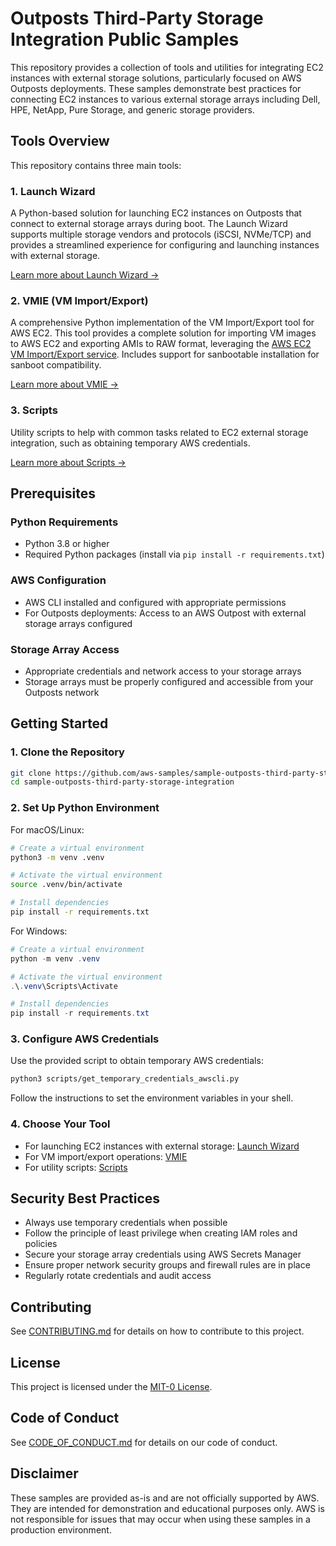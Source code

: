 # Outposts Third-Party Storage Integration Public Samples

This repository provides a collection of tools and utilities for integrating EC2 instances with external storage solutions, particularly focused on AWS Outposts deployments. These samples demonstrate best practices for connecting EC2 instances to various external storage arrays including Dell, HPE, NetApp, Pure Storage, and generic storage providers.

## Tools Overview

This repository contains three main tools:

### 1. Launch Wizard

A Python-based solution for launching EC2 instances on Outposts that connect to external storage arrays during boot. The Launch Wizard supports multiple storage vendors and protocols (iSCSI, NVMe/TCP) and provides a streamlined experience for configuring and launching instances with external storage.

[Learn more about Launch Wizard →](./launch_wizard/README.md)

### 2. VMIE (VM Import/Export)

A comprehensive Python implementation of the VM Import/Export tool for AWS EC2. This tool provides a complete solution for importing VM images to AWS EC2 and exporting AMIs to RAW format, leveraging the [AWS EC2 VM Import/Export service](https://aws.amazon.com/ec2/vm-import/). Includes support for sanbootable installation for sanboot compatibility.

[Learn more about VMIE →](./vmie/README.md)

### 3. Scripts

Utility scripts to help with common tasks related to EC2 external storage integration, such as obtaining temporary AWS credentials.

[Learn more about Scripts →](./scripts/README.md)

## Prerequisites

### Python Requirements

- Python 3.8 or higher
- Required Python packages (install via `pip install -r requirements.txt`)

### AWS Configuration

- AWS CLI installed and configured with appropriate permissions
- For Outposts deployments: Access to an AWS Outpost with external storage arrays configured

### Storage Array Access

- Appropriate credentials and network access to your storage arrays
- Storage arrays must be properly configured and accessible from your Outposts network

## Getting Started

### 1. Clone the Repository

```bash
git clone https://github.com/aws-samples/sample-outposts-third-party-storage-integration.git
cd sample-outposts-third-party-storage-integration
```

### 2. Set Up Python Environment

For macOS/Linux:

```bash
# Create a virtual environment
python3 -m venv .venv

# Activate the virtual environment
source .venv/bin/activate

# Install dependencies
pip install -r requirements.txt
```

For Windows:

```powershell
# Create a virtual environment
python -m venv .venv

# Activate the virtual environment
.\.venv\Scripts\Activate

# Install dependencies
pip install -r requirements.txt
```

### 3. Configure AWS Credentials

Use the provided script to obtain temporary AWS credentials:

```bash
python3 scripts/get_temporary_credentials_awscli.py
```

Follow the instructions to set the environment variables in your shell.

### 4. Choose Your Tool

- For launching EC2 instances with external storage: [Launch Wizard](./launch_wizard/README.md)
- For VM import/export operations: [VMIE](./vmie/README.md)
- For utility scripts: [Scripts](./scripts/README.md)

## Security Best Practices

- Always use temporary credentials when possible
- Follow the principle of least privilege when creating IAM roles and policies
- Secure your storage array credentials using AWS Secrets Manager
- Ensure proper network security groups and firewall rules are in place
- Regularly rotate credentials and audit access

## Contributing

See [CONTRIBUTING.md](./CONTRIBUTING.md) for details on how to contribute to this project.

## License

This project is licensed under the [MIT-0 License](./LICENSE).

## Code of Conduct

See [CODE_OF_CONDUCT.md](./CODE_OF_CONDUCT.md) for details on our code of conduct.

## Disclaimer

These samples are provided as-is and are not officially supported by AWS. They are intended for demonstration and educational purposes only. AWS is not responsible for issues that may occur when using these samples in a production environment.
